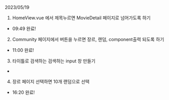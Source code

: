 2023/05/19

1. HomeView.vue 에서 제목누르면 MovieDetail 페이지로 넘어가도록 하기
- 09:49 완료!
2. Community 페이지에서 버튼을 누르면 장르, 랜덤, component출력 되도록 하기
- 11:00 완료!
3. 타이틀로 검색하는 검색하는 input 창 만들기
- 
4. 장르 페이지 선택하면 10개 랜덤으로 선택
- 16:20 완료!